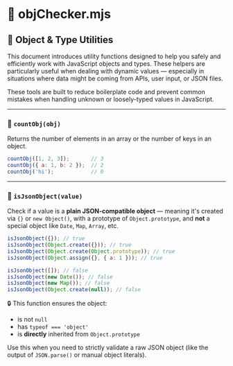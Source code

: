 # 🧠 objChecker.mjs

## 📘 Object & Type Utilities

This document introduces utility functions designed to help you safely and efficiently work with JavaScript objects and types. These helpers are particularly useful when dealing with dynamic values — especially in situations where data might be coming from APIs, user input, or JSON files.

These tools are built to reduce boilerplate code and prevent common mistakes when handling unknown or loosely-typed values in JavaScript.

---

### 🧮 `countObj(obj)`

Returns the number of elements in an array or the number of keys in an object.

```js
countObj([1, 2, 3]);       // 3
countObj({ a: 1, b: 2 });  // 2
countObj('hi');            // 0
```

---

### 🧼 `isJsonObject(value)`

Check if a value is a **plain JSON-compatible object** — meaning it's created via `{}` or `new Object()`, with a prototype of `Object.prototype`, and **not** a special object like `Date`, `Map`, `Array`, etc.

```js
isJsonObject({}); // true
isJsonObject(Object.create({})); // true
isJsonObject(Object.create(Object.prototype)); // true
isJsonObject(Object.assign({}, { a: 1 })); // true
```

```js
isJsonObject([]); // false
isJsonObject(new Date()); // false
isJsonObject(new Map()); // false
isJsonObject(Object.create(null)); // false
```

🔒 This function ensures the object:

* is not `null`
* has `typeof === 'object'`
* is **directly** inherited from `Object.prototype`

Use this when you need to strictly validate a raw JSON object (like the output of `JSON.parse()` or manual object literals).
